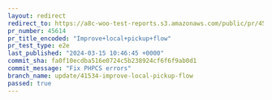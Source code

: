 ```yaml
---
layout: redirect
redirect_to: https://a8c-woo-test-reports.s3.amazonaws.com/public/pr/45614/e2e/index.html
pr_number: 45614
pr_title_encoded: "Improve+local+pickup+flow"
pr_test_type: e2e
last_published: "2024-03-15 10:46:45 +0000"
commit_sha: fa0f10ecdba516e0724c5b238924cf6f6f9ab0d1
commit_message: "Fix PHPCS errors"
branch_name: update/41534-improve-local-pickup-flow
passed: true
---
```

